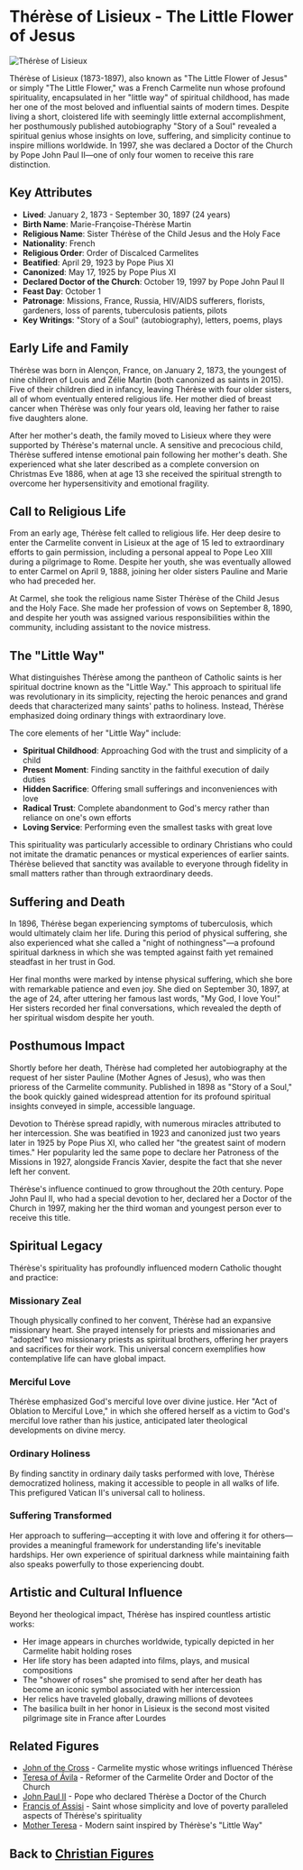 # Thérèse of Lisieux - The Little Flower of Jesus

![Thérèse of Lisieux](therese_of_lisieux.jpg)

Thérèse of Lisieux (1873-1897), also known as "The Little Flower of Jesus" or simply "The Little Flower," was a French Carmelite nun whose profound spirituality, encapsulated in her "little way" of spiritual childhood, has made her one of the most beloved and influential saints of modern times. Despite living a short, cloistered life with seemingly little external accomplishment, her posthumously published autobiography "Story of a Soul" revealed a spiritual genius whose insights on love, suffering, and simplicity continue to inspire millions worldwide. In 1997, she was declared a Doctor of the Church by Pope John Paul II—one of only four women to receive this rare distinction.

## Key Attributes

- **Lived**: January 2, 1873 - September 30, 1897 (24 years)
- **Birth Name**: Marie-Françoise-Thérèse Martin
- **Religious Name**: Sister Thérèse of the Child Jesus and the Holy Face
- **Nationality**: French
- **Religious Order**: Order of Discalced Carmelites
- **Beatified**: April 29, 1923 by Pope Pius XI
- **Canonized**: May 17, 1925 by Pope Pius XI
- **Declared Doctor of the Church**: October 19, 1997 by Pope John Paul II
- **Feast Day**: October 1
- **Patronage**: Missions, France, Russia, HIV/AIDS sufferers, florists, gardeners, loss of parents, tuberculosis patients, pilots
- **Key Writings**: "Story of a Soul" (autobiography), letters, poems, plays

## Early Life and Family

Thérèse was born in Alençon, France, on January 2, 1873, the youngest of nine children of Louis and Zélie Martin (both canonized as saints in 2015). Five of their children died in infancy, leaving Thérèse with four older sisters, all of whom eventually entered religious life. Her mother died of breast cancer when Thérèse was only four years old, leaving her father to raise five daughters alone.

After her mother's death, the family moved to Lisieux where they were supported by Thérèse's maternal uncle. A sensitive and precocious child, Thérèse suffered intense emotional pain following her mother's death. She experienced what she later described as a complete conversion on Christmas Eve 1886, when at age 13 she received the spiritual strength to overcome her hypersensitivity and emotional fragility.

## Call to Religious Life

From an early age, Thérèse felt called to religious life. Her deep desire to enter the Carmelite convent in Lisieux at the age of 15 led to extraordinary efforts to gain permission, including a personal appeal to Pope Leo XIII during a pilgrimage to Rome. Despite her youth, she was eventually allowed to enter Carmel on April 9, 1888, joining her older sisters Pauline and Marie who had preceded her.

At Carmel, she took the religious name Sister Thérèse of the Child Jesus and the Holy Face. She made her profession of vows on September 8, 1890, and despite her youth was assigned various responsibilities within the community, including assistant to the novice mistress.

## The "Little Way"

What distinguishes Thérèse among the pantheon of Catholic saints is her spiritual doctrine known as the "Little Way." This approach to spiritual life was revolutionary in its simplicity, rejecting the heroic penances and grand deeds that characterized many saints' paths to holiness. Instead, Thérèse emphasized doing ordinary things with extraordinary love.

The core elements of her "Little Way" include:

- **Spiritual Childhood**: Approaching God with the trust and simplicity of a child
- **Present Moment**: Finding sanctity in the faithful execution of daily duties
- **Hidden Sacrifice**: Offering small sufferings and inconveniences with love
- **Radical Trust**: Complete abandonment to God's mercy rather than reliance on one's own efforts
- **Loving Service**: Performing even the smallest tasks with great love

This spirituality was particularly accessible to ordinary Christians who could not imitate the dramatic penances or mystical experiences of earlier saints. Thérèse believed that sanctity was available to everyone through fidelity in small matters rather than through extraordinary deeds.

## Suffering and Death

In 1896, Thérèse began experiencing symptoms of tuberculosis, which would ultimately claim her life. During this period of physical suffering, she also experienced what she called a "night of nothingness"—a profound spiritual darkness in which she was tempted against faith yet remained steadfast in her trust in God.

Her final months were marked by intense physical suffering, which she bore with remarkable patience and even joy. She died on September 30, 1897, at the age of 24, after uttering her famous last words, "My God, I love You!" Her sisters recorded her final conversations, which revealed the depth of her spiritual wisdom despite her youth.

## Posthumous Impact

Shortly before her death, Thérèse had completed her autobiography at the request of her sister Pauline (Mother Agnes of Jesus), who was then prioress of the Carmelite community. Published in 1898 as "Story of a Soul," the book quickly gained widespread attention for its profound spiritual insights conveyed in simple, accessible language.

Devotion to Thérèse spread rapidly, with numerous miracles attributed to her intercession. She was beatified in 1923 and canonized just two years later in 1925 by Pope Pius XI, who called her "the greatest saint of modern times." Her popularity led the same pope to declare her Patroness of the Missions in 1927, alongside Francis Xavier, despite the fact that she never left her convent.

Thérèse's influence continued to grow throughout the 20th century. Pope John Paul II, who had a special devotion to her, declared her a Doctor of the Church in 1997, making her the third woman and youngest person ever to receive this title.

## Spiritual Legacy

Thérèse's spirituality has profoundly influenced modern Catholic thought and practice:

### Missionary Zeal
Though physically confined to her convent, Thérèse had an expansive missionary heart. She prayed intensely for priests and missionaries and "adopted" two missionary priests as spiritual brothers, offering her prayers and sacrifices for their work. This universal concern exemplifies how contemplative life can have global impact.

### Merciful Love
Thérèse emphasized God's merciful love over divine justice. Her "Act of Oblation to Merciful Love," in which she offered herself as a victim to God's merciful love rather than his justice, anticipated later theological developments on divine mercy.

### Ordinary Holiness
By finding sanctity in ordinary daily tasks performed with love, Thérèse democratized holiness, making it accessible to people in all walks of life. This prefigured Vatican II's universal call to holiness.

### Suffering Transformed
Her approach to suffering—accepting it with love and offering it for others—provides a meaningful framework for understanding life's inevitable hardships. Her own experience of spiritual darkness while maintaining faith also speaks powerfully to those experiencing doubt.

## Artistic and Cultural Influence

Beyond her theological impact, Thérèse has inspired countless artistic works:

- Her image appears in churches worldwide, typically depicted in her Carmelite habit holding roses
- Her life story has been adapted into films, plays, and musical compositions
- The "shower of roses" she promised to send after her death has become an iconic symbol associated with her intercession
- Her relics have traveled globally, drawing millions of devotees
- The basilica built in her honor in Lisieux is the second most visited pilgrimage site in France after Lourdes

## Related Figures

- [John of the Cross](./john_of_the_cross.md) - Carmelite mystic whose writings influenced Thérèse
- [Teresa of Ávila](./teresa_of_avila.md) - Reformer of the Carmelite Order and Doctor of the Church
- [John Paul II](./john_paul_ii.md) - Pope who declared Thérèse a Doctor of the Church
- [Francis of Assisi](./francis_of_assisi.md) - Saint whose simplicity and love of poverty paralleled aspects of Thérèse's spirituality
- [Mother Teresa](./mother_teresa.md) - Modern saint inspired by Thérèse's "Little Way"

## Back to [Christian Figures](./README.md)
